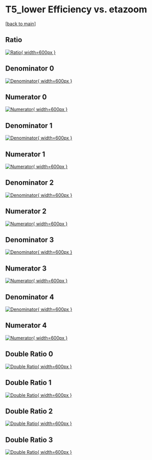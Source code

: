 # T5_lower Efficiency vs. etazoom

[[back to main](./)]



## Ratio

[![Ratio](../mtv/var/T5_lower_xtr_13_1_eff_etazoom.png){ width=600px }](../mtv/var/T5_lower_xtr_13_1_eff_etazoom.pdf)

## Denominator 0

[![Denominator](../mtv/den/T5_lower_xtr_13_1_eff_etazoom_den0.png){ width=600px }](../mtv/den/T5_lower_xtr_13_1_eff_etazoom_den0.pdf)

## Numerator 0

[![Numerator](../mtv/num/T5_lower_xtr_13_1_eff_etazoom_num0.png){ width=600px }](../mtv/num/T5_lower_xtr_13_1_eff_etazoom_num0.pdf)

## Denominator 1

[![Denominator](../mtv/den/T5_lower_xtr_13_1_eff_etazoom_den1.png){ width=600px }](../mtv/den/T5_lower_xtr_13_1_eff_etazoom_den1.pdf)

## Numerator 1

[![Numerator](../mtv/num/T5_lower_xtr_13_1_eff_etazoom_num1.png){ width=600px }](../mtv/num/T5_lower_xtr_13_1_eff_etazoom_num1.pdf)

## Denominator 2

[![Denominator](../mtv/den/T5_lower_xtr_13_1_eff_etazoom_den2.png){ width=600px }](../mtv/den/T5_lower_xtr_13_1_eff_etazoom_den2.pdf)

## Numerator 2

[![Numerator](../mtv/num/T5_lower_xtr_13_1_eff_etazoom_num2.png){ width=600px }](../mtv/num/T5_lower_xtr_13_1_eff_etazoom_num2.pdf)

## Denominator 3

[![Denominator](../mtv/den/T5_lower_xtr_13_1_eff_etazoom_den3.png){ width=600px }](../mtv/den/T5_lower_xtr_13_1_eff_etazoom_den3.pdf)

## Numerator 3

[![Numerator](../mtv/num/T5_lower_xtr_13_1_eff_etazoom_num3.png){ width=600px }](../mtv/num/T5_lower_xtr_13_1_eff_etazoom_num3.pdf)

## Denominator 4

[![Denominator](../mtv/den/T5_lower_xtr_13_1_eff_etazoom_den4.png){ width=600px }](../mtv/den/T5_lower_xtr_13_1_eff_etazoom_den4.pdf)

## Numerator 4

[![Numerator](../mtv/num/T5_lower_xtr_13_1_eff_etazoom_num4.png){ width=600px }](../mtv/num/T5_lower_xtr_13_1_eff_etazoom_num4.pdf)

## Double Ratio 0

[![Double Ratio](../mtv/ratio/T5_lower_xtr_13_1_eff_etazoom_ratio0.png){ width=600px }](../mtv/ratio/T5_lower_xtr_13_1_eff_etazoom_ratio0.pdf)

## Double Ratio 1

[![Double Ratio](../mtv/ratio/T5_lower_xtr_13_1_eff_etazoom_ratio1.png){ width=600px }](../mtv/ratio/T5_lower_xtr_13_1_eff_etazoom_ratio1.pdf)

## Double Ratio 2

[![Double Ratio](../mtv/ratio/T5_lower_xtr_13_1_eff_etazoom_ratio2.png){ width=600px }](../mtv/ratio/T5_lower_xtr_13_1_eff_etazoom_ratio2.pdf)

## Double Ratio 3

[![Double Ratio](../mtv/ratio/T5_lower_xtr_13_1_eff_etazoom_ratio3.png){ width=600px }](../mtv/ratio/T5_lower_xtr_13_1_eff_etazoom_ratio3.pdf)

